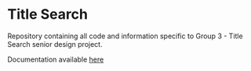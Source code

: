 # Title Search

Repository containing all code and information specific to Group 3 - Title Search senior design project.

Documentation available [here](/docs/)

